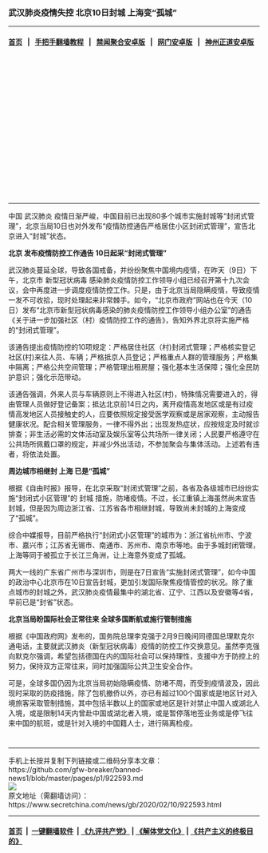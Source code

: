 ### 武汉肺炎疫情失控 北京10日封城 上海变“孤城”
------------------------

#### [首页](https://github.com/gfw-breaker/banned-news1/blob/master/README.md) &nbsp;&nbsp;|&nbsp;&nbsp; [手把手翻墙教程](https://github.com/gfw-breaker/guides/wiki) &nbsp;&nbsp;|&nbsp;&nbsp; [禁闻聚合安卓版](https://github.com/gfw-breaker/bn-android) &nbsp;&nbsp;|&nbsp;&nbsp; [网门安卓版](https://github.com/oGate2/oGate) &nbsp;&nbsp;|&nbsp;&nbsp; [神州正道安卓版](https://github.com/SzzdOgate/update) 



<div class="article_right" style="fone-color:#000">
 <p>
  <span id="hideid" name="hideid" style="color:red;display:none;">
   <span href="https://www.secretchina.com">
   </span>
  </span>
 </p>
 <div id="txt-mid1-t21-2017">
  <ins class="adsbygoogle" data-ad-client="ca-pub-1276641434651360" data-ad-slot="2451032099" style="display:inline-block;width:336px;height:280px">
  </ins>
  

---


  </div>
 </div>
 <p>
  中国
  <span href="https://www.secretchina.com/news/gb/tag/武汉肺炎" target="_blank">
   武汉肺炎
  </span>
  疫情日渐严峻，中国目前已出现80多个城市实施封城等“封闭式管理”，北京当局10日也对外发布“疫情防控通告严格居住小区封闭式管理”，宣告北京进入“封城”状态。
  <span id="hideid" name="hideid" style="color:red;display:none;">
   <span href="https://www.secretchina.com">
   </span>
  </span>
 </p>
 <p>
  <strong>
   <span href="https://www.secretchina.com/news/gb/tag/北京" target="_blank">
    北京
   </span>
   发布疫情防控工作通告 10日起采“封闭式管理”
  </strong>
 </p>
 <p>
  武汉肺炎蔓延全球，导致各国戒备，并纷纷聚焦中国境内疫情，在昨天（9日）下午，北京市
  <span href="https://www.secretchina.com/news/gb/tag/新型冠状病毒" target="_blank">
   新型冠状病毒
  </span>
  感染肺炎疫情防控工作领导小组已经召开第十九次会议，会中再度进一步调度疫情防控工作。只是，由于北京当局隐瞒疫情，导致疫情一发不可收拾，现时处理起来非常棘手。如今，“北京市政府”网站也在今天（10日）发布“北京市新型冠状病毒感染的肺炎疫情防控工作领导小组办公室”的通告《关于进一步加强社区（村）疫情防控工作的通告》，告知外界北京将实施严格的“封闭式管理”。
 </p>
 <p>
  该通告提出疫情防控的10项规定：严格居住社区（村)封闭式管理；严格核实登记社区(村)来往人员、车辆；严格抵京人员登记；严格重点人群的管理服务；严格集中隔离；严格公共空间管理；严格管理出租房屋；强化基本生活保障；强化全民防护意识；强化示范带动。
 </p>
 <p>
  该通告强调，外来人员与车辆原则上不得进入社区(村)，特殊情况需要进入的，得由管理人员做好登记备案；抵达北京前14日之内，离开疫情高发地区或是有过疫情高发地区人员接触史的人，应要依照规定接受医学观察或是居家观察，主动报告健康状况。配合相关管理服务，一律不得外出；出现发热症状，应按规定及时就诊排查；非生活必需的文体活动室及娱乐室等公共场所一律关闭；人民要严格遵守在公共场所佩戴口罩的规定，并减少外出活动，不参加聚会与集体活动。上述若有违者，将依法处置。
 </p>
 <p>
  <strong>
   周边城市相继封
   <span href="https://www.secretchina.com/news/gb/tag/上海" target="_blank">
    上海
   </span>
   已是“孤城”
  </strong>
 </p>
 <p>
  根据《自由时报》报导，在北京采取“封闭式管理”之前，各省及各级城市已纷纷实施“封闭式小区管理”的
  <span href="https://www.secretchina.com/news/gb/tag/封城" target="_blank">
   封城
  </span>
  措施，防堵疫情。不过，长江重镇上海虽然尚未宣告封城，但是因为周边浙江省、江苏省各市相继封城，导致尚未封城的上海变成了“孤城”。
 </p>
 <p>
  综合中媒报导，目前严格执行“封闭式小区管理”的城市为：浙江省杭州市、宁波市、嘉兴市；江苏省无锡市、南通市、苏州市、南京市等地。由于多城封闭管理，上海等同于被孤立于长江三角洲，让上海意外变成了孤城。
 </p>
 <p>
  两大一线的广东省广州市与深圳市，则是在7日宣告“实施封闭式管理”，如今中国的政治中心北京市在10日宣告封城，更加引发国际聚焦疫情管控的状况。除了重点城市的封城之外，武汉肺炎疫情最集中的湖北省、辽宁、江西以及安徽等4省，早前已是“封省”状态。
 </p>
 <p>
  <strong>
   北京当局盼国际社会正常往来 全球多国断航或施行管制措施
  </strong>
 </p>
 <p>
  根据《中国政府网》发布的，国务院总理李克强于2月9日晚间同德国总理默克尔通电话，主要就武汉肺炎（新型冠状病毒）疫情的防控工作交换意见。虽然李克强向默克尔强调，希望包括德国在内的国际社会可以保持理性，支援中方于防控上的努力，保持双方正常往来，同时加强国际公共卫生安全合作。
 </p>
 <p>
  可是，全球多国仍因为北京当局初始隐瞒疫情、防堵不周，而受到疫情波及，因此现时采取的防疫措施，除了包机撤侨以外，亦已有超过100个国家或是地区针对入境旅客采取管制措施，其中包括半数以上的国家或地区是针对禁止中国人或湖北人入境，或是限制14天内曾赴中国或湖北者入境，或是暂停落地签业务或是停飞往来中国的航班，或是针对入境的中国籍人士，进行隔离检疫。
  <center>
   <div>
    <div id="txt-mid2-t22-2017" style="display: block;  max-height: 351px;  overflow: hidden;">
     <div id="SC-21xxx">
     </div>
     <ins class="adsbygoogle" data-ad-client="ca-pub-1276641434651360" data-ad-format="auto" data-ad-slot="4301710469" data-full-width-responsive="true" style="display:block">
     </ins>
    </div>
   </div>
  </center>
  <div style="padding-top:12px;">
  </div>
 </p>
</div>

<hr/>
手机上长按并复制下列链接或二维码分享本文章：<br/>
https://github.com/gfw-breaker/banned-news1/blob/master/pages/p1/922593.md <br/>
<a href='https://github.com/gfw-breaker/banned-news1/blob/master/pages/p1/922593.md'><img src='https://github.com/gfw-breaker/banned-news1/blob/master/pages/p1/922593.md.png'/></a> <br/>
原文地址（需翻墙访问）：https://www.secretchina.com/news/gb/2020/02/10/922593.html


------------------------
#### [首页](https://github.com/gfw-breaker/banned-news1/blob/master/README.md) &nbsp;|&nbsp; [一键翻墙软件](https://github.com/gfw-breaker/nogfw/blob/master/README.md) &nbsp;| [《九评共产党》](https://github.com/gfw-breaker/9ping.md/blob/master/README.md#九评之一评共产党是什么) | [《解体党文化》](https://github.com/gfw-breaker/jtdwh.md/blob/master/README.md) | [《共产主义的终极目的》](https://github.com/gfw-breaker/gczydzjmd.md/blob/master/README.md)


<img src='http://gfw-breaker.win/banned-news/pages/p1/922593.md' width='0px' height='0px'/>